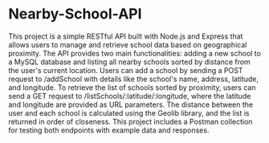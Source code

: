 # Nearby-School-API

This project is a simple RESTful API built with Node.js and Express that allows users to manage and retrieve school data based on geographical proximity. The API provides two main functionalities: adding a new school to a MySQL database and listing all nearby schools sorted by distance from the user's current location. Users can add a school by sending a POST request to /addSchool with details like the school's name, address, latitude, and longitude. To retrieve the list of schools sorted by proximity, users can send a GET request to /listSchools/:latitude/:longitude, where the latitude and longitude are provided as URL parameters. The distance between the user and each school is calculated using the Geolib library, and the list is returned in order of closeness. This project includes a Postman collection for testing both endpoints with example data and responses.
